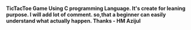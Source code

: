 <h4>TicTacToe Game Using C programming Language. It's create for leaning purpose. I will add lot of comment. so,that a beginner can easily understand what actually happen. Thanks - HM Azijul</h4>
